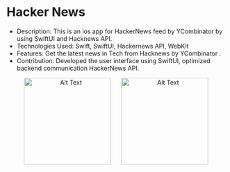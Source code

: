 # Hacker News 

* Description: This is an ios app for HackerNews feed by YCombinator by using SwiftUI and Hacknews API.
* Technologies Used: Swift, SwiftUI, Hackernews API, WebKit
* Features: Get the latest news in Tech from Hacknews by YCombinator .
* Contribution: Developed the user interface using SwiftUI, optimized backend communication HackerNews API.


<p align="center">
  <img src="https://github.com/user-attachments/assets/2f7bd35a-9bfc-4e90-a229-540e30224af4" alt="Alt Text" width="200"/>
 &nbsp;&nbsp;&nbsp;&nbsp;
 <img src="https://github.com/user-attachments/assets/bd251b5e-52c0-48b3-b171-19b2e4d0c4f5" alt="Alt Text" width="200"/>
</p>
